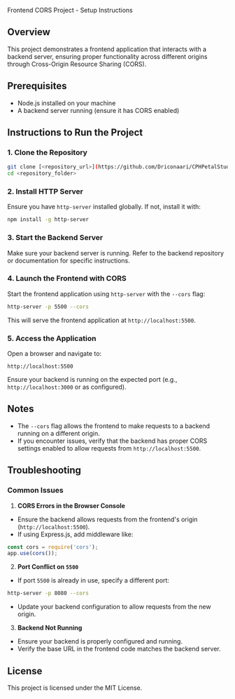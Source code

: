 Frontend CORS Project - Setup Instructions
## Overview
This project demonstrates a frontend application that interacts with a
backend server,
ensuring proper functionality across different origins through
Cross-Origin Resource Sharing (CORS).
## Prerequisites
- Node.js installed on your machine
- A backend server running (ensure it has CORS enabled)
## Instructions to Run the Project
### 1. Clone the Repository
```bash
git clone [<repository_url>](https://github.com/Driconaari/CPHPetalStudioFrontend.git)
cd <repository_folder>
```
### 2. Install HTTP Server
Ensure you have `http-server` installed globally. If not, install it with:
```bash
npm install -g http-server
```
### 3. Start the Backend Server
Make sure your backend server is running. Refer to the backend
repository or documentation for specific instructions.
### 4. Launch the Frontend with CORS
Start the frontend application using `http-server` with the `--cors` flag:
```bash
http-server -p 5500 --cors
```
This will serve the frontend application at `http://localhost:5500`.
### 5. Access the Application
Open a browser and navigate to:
```
http://localhost:5500
```
Ensure your backend is running on the expected port (e.g.,
`http://localhost:3000` or as configured).
## Notes
- The `--cors` flag allows the frontend to make requests to a backend
running on a different origin.
- If you encounter issues, verify that the backend has proper CORS
settings enabled to allow requests from `http://localhost:5500`.
## Troubleshooting
### Common Issues
1. **CORS Errors in the Browser Console**
 - Ensure the backend allows requests from the frontend's origin
(`http://localhost:5500`).
 - If using Express.js, add middleware like:
 ```javascript
 const cors = require('cors');
 app.use(cors());
 ```
2. **Port Conflict on `5500`**
 - If port `5500` is already in use, specify a different port:
 ```bash
 http-server -p 8080 --cors
 ```
 - Update your backend configuration to allow requests from the new
origin.
3. **Backend Not Running**
 - Ensure your backend is properly configured and running.
 - Verify the base URL in the frontend code matches the backend
server.
## License
This project is licensed under the MIT License.
